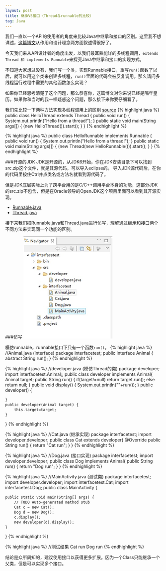 ```yaml
---
layout: post
title: 继承VS接口（Thread与runnable的比较）
tag: Java
---
```


我们一直以一个API的使用者的角度来比较Java中继承和接口的区别。这里我不想详述，[这篇博文](http://blog.csdn.net/chenssy/article/details/12858267)从作用和设计理念两方面叙述得很好了。

今天我们来从API设计者的角度出发，以我们最耳熟能详的多线程调用，`extends Thread 和 implements Runnable`来探究Java中继承和接口的实现方式。

不知道大家想过没有，我们写一个类，实现Runnable接口，重写`run()`函数了以后，就可以用这个类来创建多线程，`run()`里面的代码会被反复调用。那么请问多线程运行过程中需要的其他函数怎么实现？

如果你已经思考清楚了这个问题，那么恭喜你，这篇博文对你来说已经是隔年皇历。如果你和当时的我一样疑惑这个问题，那么接下来你要仔细看了。

我们先比较一下两种方法实现多线程调用上的区别
[source](http://docs.oracle.com/javase/tutorial/essential/concurrency/runthread.html)
{% highlight java %}
public class HelloThread extends Thread {
    public void run() {
        System.out.println("Hello from a thread!");
    }
    public static void main(String args[]) {
        (new HelloThread()).start();
    }
}
{% endhighlight %}

{% highlight java %}
public class HelloRunnable implements Runnable {
    public void run() {
        System.out.println("Hello from a thread!");
    }
    public static void main(String args[]) {
        (new Thread(new HelloRunnable())).start();
    }
}
{% endhighlight %}

###开源的JDK
JDK是开源的，从JDK6开始，你在JDK安装目录下可以找到src.zip这个文件，就是其源代码，可以导入eclipse的。
导入JDK源代码后，在你的代码里按住Ctrl并点类名或方法名就看到源代码了。

但是JDK底层实际上为了跨平台用的是C/C++调用平台本身的功能，这部分JDK的src.zip不包含，但是在Oracle领导的OpenJDK这个项目里面可以看到其开源实现。

* [Runnable.java](/files/Runnable.java) 
* [Thread.java](/files/Thread.java)

接下来我们把Runnable.java和Thread.java进行仿写，理解通过继承和接口两个不同方法来实现同一个功能的区别。

###仿写
![navigator](\assets\images\2015-03-03\navigator.jpg)

模仿runnable，runnable接口下只有一个函数`run()`。
{% highlight java %}
//Animal.java (interface)
package interfacetest;
public interface Animal {
	abstract String run();
}
{% endhighlight %}


{% highlight java %}
//developer.java (模仿Thread的类)
package developer;
import interfacetest.Animal;;
public class developer implements Animal{
	Animal target;
	public String run() {
		if(target!=null)
			return target.run();
		else return null;
	}
	public void display() {
		System.out.println(""+run());
	}
	public developer() {
		
	}
	public developer(Animal target) {
		this.target=target;
	}
}
{% endhighlight %}

{% highlight java %}
//Cat.java (继承实现)
package interfacetest;
import developer.developer;
public class Cat extends developer{
	@Override
	public String run() {
		return "Cat run";
	}
}
{% endhighlight %}


{% highlight java %}
//Dog.java (接口实现)
package interfacetest;
import developer.developer;
public class Dog implements Animal{
	public String run() {
		return "Dog run";
	}
}
{% endhighlight %}

{% highlight java %}
//MainActivity.java (测试类)
package interfacetest;
import developer.developer;
import interfacetest.Cat;
import interfacetest.Dog;
public class MainActivity {

	public static void main(String[] args) {
		// TODO Auto-generated method stub
		Cat c = new Cat();
		Dog d = new Dog();
		c.display();
		new developer(d).display();
	}
}
{% endhighlight %}

{% highlight java %}
//测试结果
Cat run
Dog run
{% endhighlight %}

结论是众所周知的，建议使用接口以获得更多扩展。因为一个Class只能继承一个父类，但是可以实现多个接口。